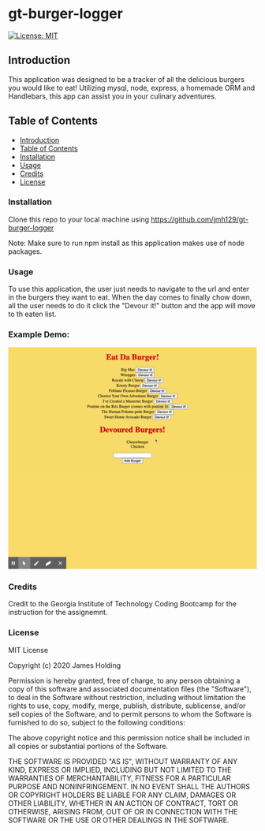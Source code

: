 # gt-burger-logger

[![License: MIT](https://img.shields.io/badge/License-MIT-yellow.svg)](https://opensource.org/licenses/MIT)
## Introduction
This application was designed to be a tracker of all the delicious burgers you would like to eat! Utilizing mysql, node, express, a homemade ORM and Handlebars, this app can assist you in your culinary adventures. 

## Table of Contents
- [Introduction](#Introduction)
- [Table of Contents](#table-of-contents)
- [Installation](#installation)
- [Usage](#usage)
- [Credits](#credits)
- [License](#license)

### Installation
Clone this repo to your local machine using https://github.com/jmh129/gt-burger-logger

Note: Make sure to run npm install as this application makes use of node packages. 

### Usage
To use this application, the user just needs to navigate to the url and enter in the burgers they want to eat. When the day comes to finally chow down, all the user needs to do it click the "Devour it!" button and the app will move to th eaten list. 


### Example Demo:

![](public/assets/images/gifs/gif.gif)


### Credits
Credit to the Georgia Institute of Technology Coding Bootcamp for the instruction for the assignemnt. 

### License

MIT License

Copyright (c) 2020 James Holding

Permission is hereby granted, free of charge, to any person obtaining a copy
of this software and associated documentation files (the "Software"), to deal
in the Software without restriction, including without limitation the rights
to use, copy, modify, merge, publish, distribute, sublicense, and/or sell
copies of the Software, and to permit persons to whom the Software is
furnished to do so, subject to the following conditions:

The above copyright notice and this permission notice shall be included in all
copies or substantial portions of the Software.

THE SOFTWARE IS PROVIDED "AS IS", WITHOUT WARRANTY OF ANY KIND, EXPRESS OR
IMPLIED, INCLUDING BUT NOT LIMITED TO THE WARRANTIES OF MERCHANTABILITY,
FITNESS FOR A PARTICULAR PURPOSE AND NONINFRINGEMENT. IN NO EVENT SHALL THE
AUTHORS OR COPYRIGHT HOLDERS BE LIABLE FOR ANY CLAIM, DAMAGES OR OTHER
LIABILITY, WHETHER IN AN ACTION OF CONTRACT, TORT OR OTHERWISE, ARISING FROM,
OUT OF OR IN CONNECTION WITH THE SOFTWARE OR THE USE OR OTHER DEALINGS IN THE
SOFTWARE.
